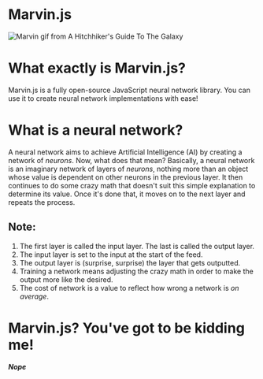 Marvin.js
=======

![Marvin gif from A Hitchhiker's Guide To The Galaxy](https://media.giphy.com/media/ibI6pMtGf5tnO/giphy.gif)

# What exactly is Marvin.js?
Marvin.js is a fully open-source JavaScript neural network library. You can use it to create neural network implementations with ease!

# What is a neural network?
A neural network aims to achieve Artificial Intelligence (AI) by creating a network of _neurons_. Now, what does that mean? Basically, a neural network is an imaginary network of layers of _neurons_, nothing more than an object whose value is dependent on other neurons in the previous layer. It then continues to do some crazy math that doesn't suit this simple explanation to determine its value. Once it's done that, it moves on to the next layer and repeats the process.
## Note:
1. The first layer is called the input layer. The last is called the output layer.
2. The input layer is set to the input at the start of the feed.
3. The output layer is (surprise, surprise) the layer that gets outputted.
4. Training a network means adjusting the crazy math in order to make the output more like the desired.
5. The cost of network is a value to reflect how wrong a network is _on average_.

# Marvin.js? You've got to be kidding me!
*__Nope__*
